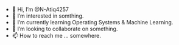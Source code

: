 - 👋 Hi, I’m @N-Atiq4257
- 👀 I’m interested in somthing.
- 🌱 I’m currently learning Operating Systems & Machine Learning.
- 💞️ I’m looking to collaborate on something.
- 📫 How to reach me ... somewhere.

<!---
N-Atiq4257/N-Atiq4257 is a ✨ special ✨ repository because its `README.md` (this file) appears on your GitHub profile.
You can click the Preview link to take a look at your changes.
--->
